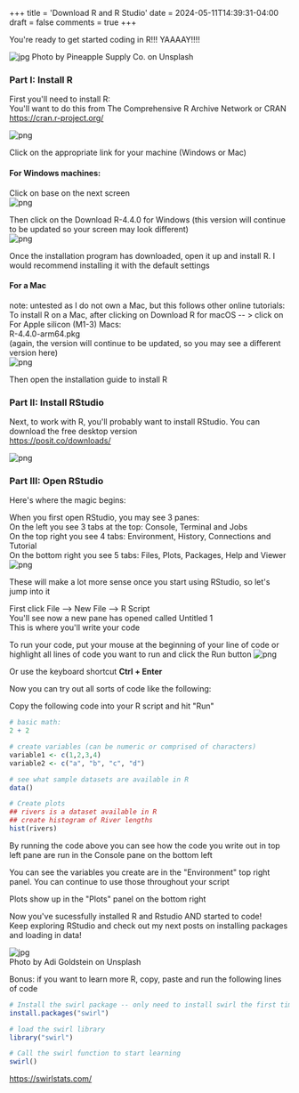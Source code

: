 +++
title = 'Download R and R Studio'
date = 2024-05-11T14:39:31-04:00
draft = false
comments = true
+++


You're ready to get started coding in R!!!  YAAAAY!!!!

![jpg](../images/pineapple-supply-co.jpg" "Yay")
Photo by Pineapple Supply Co. on Unsplash


### Part I: Install R
First you'll need to install R:  
You'll want to do this from The Comprehensive R Archive Network or CRAN  
https://cran.r-project.org/

![png](../images/cran_screenshot1.png" "CRAN")  

Click on the appropriate link for your machine (Windows or Mac)  

#### For Windows machines:
Click on base on the next screen  
![png](../images/cran_screenshot2.png" "CRAN_base")  

Then click on the Download R-4.4.0 for Windows (this version will continue to be updated so your screen may look different)  
![png](../images/cran_screenshot3.png" "CRAN_Win")  

Once the installation program has downloaded, open it up and install R.  I would recommend installing it with the default settings   

#### For a Mac
note: untested as I do not own a Mac, but this follows other online tutorials:  
To install R on a Mac, after clicking on Download R for macOS -- > click on 
For Apple silicon (M1-3) Macs:  
R-4.4.0-arm64.pkg  
(again, the version will continue to be updated, so you may see a different version here)  
![png](../images/cran_screenshot4.png" "CRAN_Mac")

Then open the installation guide to install R  


### Part II: Install RStudio
Next, to work with R, you'll probably want to install RStudio.  You can download the free desktop version  
https://posit.co/downloads/  

![png](../images/rstudio.png" "rstudio")


### Part III: Open RStudio

Here's where the magic begins:  

When you first open RStudio, you may see 3 panes:  
On the left you see 3 tabs at the top: Console, Terminal and Jobs  
On the top right you see 4 tabs: Environment, History, Connections and Tutorial  
On the bottom right you see 5 tabs: Files, Plots, Packages, Help and Viewer  
![png](../images/Rstudio_screenshot1.png" "rstudio")  


These will make a lot more sense once you start using RStudio, so let's jump into it  

First click File --> New File --> R Script   
You'll see now a new pane has opened called Untitled 1  
This is where you'll write your code  

To run your code, put your mouse at the beginning of your line of code or highlight all lines of code you want to run and click the Run button 
![png](../images/Rstudio_screenshot2.png" "rstudio")  

Or use the keyboard shortcut **Ctrl + Enter**  

Now you can try out all sorts of code like the following:  

Copy the following code into your R script and hit "Run"  
```r
# basic math:
2 + 2

# create variables (can be numeric or comprised of characters)
variable1 <- c(1,2,3,4)
variable2 <- c("a", "b", "c", "d")

# see what sample datasets are available in R
data()

# Create plots
## rivers is a dataset available in R
## create histogram of River lengths
hist(rivers)
```

By running the code above you can see how the code you write out in top left pane are run in the Console pane on the bottom left  

You can see the variables you create are in the "Environment" top right panel.  You can continue to use those throughout your script  

Plots show up in the "Plots" panel on the bottom right

Now you've sucessfully installed R and Rstudio AND started to code!  
Keep exploring RStudio and check out my next posts on installing packages and loading in data!  


![jpg](../images/everyonecancode.jpg" "coding!")  
Photo by Adi Goldstein on Unsplash



Bonus: if you want to learn more R, copy, paste and run the following lines of code 
```r
# Install the swirl package -- only need to install swirl the first time you run it
install.packages("swirl")

# load the swirl library
library("swirl")

# Call the swirl function to start learning
swirl()
```
https://swirlstats.com/








